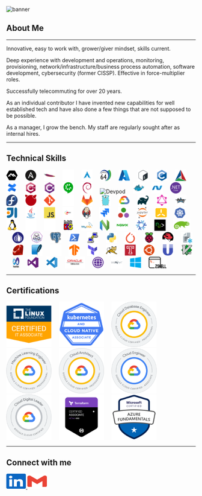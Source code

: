 ![banner](./assets/GitHubBanner.gif)

## About Me

------

Innovative, easy to work with, grower/giver mindset, skills current.

Deep experience with development and operations, monitoring, provisioning, network/infrastructure/business process automation, software development, cybersecurity (former CISSP). Effective in force-multiplier roles.

Successfully telecommuting for over 20 years.

As an individual contributor I have invented new capabilities for well established tech and have also done a few things that are not supposed to be possible.

As a manager, I grow the bench. My staff are regularly sought after as internal hires.

------

## Technical Skills

<div align="left">
  <img src="./assets/alpinelinux.svg" height="30" alt="Alpine Linux"  />
  <img width="12" />
  <img src="./assets/ansible.svg" height="30" alt="Ansible"  />
  <img width="12" />
  <img src="./assets/apache.svg" height="30" alt="Apache"  />
  <img width="12" />
  <img src="./assets/apple.svg" height="30" alt="Apple"  />
  <img width="12" />
  <img src="./assets/arch-linux.svg" height="30" alt="Arch Linux"  />
  <img width="12" />
  <img src="./assets/aarch64.svg" height="30" alt="ARM Assembly"  />
  <img width="12" />
  <img src="./assets/azure.svg" height="30" alt="Azure"  />
  <img width="12" />
  <img src="./assets/bash.svg" height="30" alt="Bash"  />
  <img width="12" />
  <img src="./assets/c.svg" height="30" alt="C"  />
  <img width="12" />
  <img src="./assets/cmake.svg" height="30" alt="Cmake"  />
  <img width="12" />
  <img src="./assets/confluence.svg" height="30" alt="Confluence"  />
  <img width="12" />
  <img src="./assets/cplusplus.svg" height="30" alt="C++"  />
  <img width="12" />
  <img src="./assets/csharp.svg" height="30" alt="C#"  />
  <img width="12" />
  <img src="./assets/cucumber.svg" height="30" alt="Cucumber"  />
  <img width="12" />
  <img src="./assets/debian.svg" height="30" alt="Debian"  />
  <img width="12" />
  <img src="./assets/devpod.svg" height="30" alt="Devpod"  />
  <img width="12" />
  <img src="./assets/docker.svg" height="30" alt="Docker"  />
  <img width="12" />
  <img src="./assets/dotnet.svg" height="30" alt="DotNet"  />
  <img width="12" />
  <img src="./assets/dotnetcore.svg" height="30" alt="DotNet Core"  />
  <img width="12" />
  <img src="./assets/fedora.svg" height="30" alt="Fedora"  />
  <img width="12" />
  <img src="./assets/freebsd.svg" height="30" alt="FreeBSD"  />
  <img width="12" />
  <img src="./assets/git.svg" height="30" alt="Git"  />
  <img width="12" />
  <img src="./assets/github.svg" height="30" alt="GitHub"  />
  <img width="12" />
  <img src="./assets/gitlab.svg" height="30" alt="GitLab"  />
  <img width="12" />
  <img src="./assets/go.svg" height="30" alt="Go"  />
  <img width="12" />
  <img src="./assets/googlecloud.svg" height="30" alt="Google Cloud"  />
  <img width="12" />
  <img src="./assets/gradle.svg" height="30" alt="Gradle"  />
  <img width="12" />
  <img src="./assets/graphql.svg" height="30" alt="GraphQL"  />
  <img width="12" />
  <img src="./assets/groovy.svg" height="30" alt="Groovy"  />
  <img width="12" />
  <img src="./assets/intellij.svg" height="30" alt="IntelliJ"  />
  <img width="12" />
  <img src="./assets/java.svg" height="30" alt="Java"  />
  <img width="12" />
  <img src="./assets/javascript.svg" height="30" alt="Javascript"  />
  <img width="12" />
  <img src="./assets/JBoss.svg" height="30" alt="JBoss"  />
  <img width="12" />
  <img src="./assets/jenkins.svg" height="30" alt="Jenkins"  />
  <img width="12" />
  <img src="./assets/jira.svg" height="30" alt="Jira"  />
  <img width="12" />
  <img src="./assets/julia.svg" height="30" alt="Julia"  />
  <img width="12" />
  <img src="./assets/jupyter.svg" height="30" alt="Jupytr"  />
  <img width="12" />
  <img src="./assets/k3s.svg" height="30" alt="K3s"  />
  <img width="12" />
  <img src="./assets/kubernetes.svg" height="30" alt="Kubernetes"  />
  <img width="12" />
  <img src="./assets/linux.svg" height="30" alt="Linux"  />
  <img width="12" />
  <img src="./assets/markdown.svg" height="30" alt="Markdown"  />
  <img width="12" />
  <img src="./assets/sqlserver.svg" height="30" alt="Microsoft SQL Server"  />
  <img width="12" />
  <img src="./assets/msdos.svg" height="30" alt="MS DOS"  />
  <img width="12" />
  <img src="./assets/mysql.svg" height="30" alt="MySQL"  />
  <img width="12" />
  <img src="./assets/neovim.svg" height="30" alt="Neovim"  />
    <img width="12" />
  <img src="./assets/nginx.svg" height="30" alt="Nginx"  />
  <img width="12" />
  <img src="./assets/nixos.svg" height="30" alt="NixOS"  />
  <img width="12" />
  <img src="./assets/nushell.png" height="30" alt="Nushell"  />
  <img width="12" />
  <img src="./assets/opensuse.svg" height="30" alt="OpenSUSE"  />
  <img width="12" />
  <img src="./assets/perl.svg" height="30" alt="Perl"  />
  <img width="12" />
  <img src="./assets/podman.svg" height="30" alt="Podman"  />
  <img width="12" />
  <img src="./assets/postgreSQL.svg" height="30" alt="PostgreSQL"  />
  <img width="12" />
  <img src="./assets/powershell.svg" height="30" alt="PowerShell"  />
  <img width="12" />
  <img src="./assets/puTTY.svg" height="30" alt="PuTTY"  />
  <img width="12" />
  <img src="./assets/python.svg" height="30" alt="Python"  />
  <img width="12" />
  <img src="./assets/pytorch.svg" height="30" alt="PyTorch"  />
  <img width="12" />
  <img src="./assets/raspberrypi.svg" height="30" alt="Raspberry Pi"  />
  <img width="12" />
  <img src="./assets/redhat.svg" height="30" alt="Red Hat Enterprise Linux"  />
  <img width="12" />
  <img src="./assets/regexp.svg" height="30" alt="Regular Expressions"  />
  <img width="12" />
  <img src="./assets/ruby.svg" height="30" alt="Ruby"  />
  <img width="12" />
  <img src="./assets/SQLite.svg" height="30" alt="SQLite"  />
  <img width="12" />
  <img src="./assets/ssh.svg" height="30" alt="SSH"  />
  <img width="12" />
  <img src="./assets/tensorflow.svg" height="30" alt="TensorFlow"  />
  <img width="12" />
  <img src="./assets/terraform.svg" height="30" alt="Terraform"  />
  <img width="12" />
  <img src="./assets/tomcat.svg" height="30" alt="Tomcat"  />
  <img width="12" />
  <img src="./assets/travis.svg" height="30" alt="Travis CI"  />
  <img width="12" />
  <img src="./assets/ubuntu.svg" height="30" alt="Ubuntu"  />
  <img width="12" />
  <img src="./assets/unix.svg" height="30" alt="UNIX"  />
  <img width="12" />
  <img src="./assets/vim.svg" height="30" alt="Vim"  />
  <img width="12" />
  <img src="./assets/visual-basic.png" height="30" alt="Visual Basic"  />
  <img width="12" />
  <img src="./assets/visualstudio.svg" height="30" alt="Visual Studio"  />
  <img width="12" />
  <img src="./assets/vscode.svg" height="30" alt="Visual Studio Code"  />
  <img width="12" />
  <img src="./assets/weblogic.svg" height="30" alt="WebLogic"  />
  <img width="12" />
  <img src="./assets/websphere.svg" height="30" alt="WebSphere"  />
  <img width="12" />
  <img src="./assets/wildfly.svg" height="30" alt="WildFly"  />
  <img width="12" />
  <img src="./assets/windows.svg" height="30" alt="Windows"  />
  <img width="12" />
  <img src="./assets/zsh.svg" height="30" alt="Zsh"  />
</div>

------

## Certifications

<div align="left">
  <img src="./assets/LFCA.png" height="120" alt="LFCA: Linux Foundation Certified IT Associate"  />
  <img width="12" />
  <img src="./assets/KCNA.png" height="120" alt="KCNA: Kubernetes and Cloud Native Associate"  />
  <img width="12" />
  <img src="./assets/GoogleCloudDatabaseEngineer.png" height="120" alt="Professional Cloud Database Engineer Certification"  />
  <img width="12" />
  <img src="./assets/GoogleCloudMachineLearningEngineer.png" height="120" alt="Professional Machine Learning Engineer Certification"  />
  <img width="12" />
  <img src="./assets/GoogleCloudArchitect.png" height="120" alt="Professional Cloud Architect Certification"  />
  <img width="12" />
  <img src="./assets/GoogleAssociateCloudEngineer.png" height="120" alt="Associate Cloud Engineer Certification"  />
  <img width="12" />
  <img src="./assets/GoogleCloudDigitalLeader.png" height="120" alt="Cloud Digital Leader Certification"  />
  <img width="12" />
  <img src="./assets/HashicorpCertifiedTerraformAssociate003.png" height="120" alt="HashiCorp Certified: Terraform Associate (003)"  />
  <img width="12" />
  <img src="./assets/MicrosoftCertifiedAzureFundamentals.png" height="120" alt="Microsoft Certified: Azure Fundamentals"  />
</div>


------

## Connect with me

<p align="left">
  <a href="https://www.linkedin.com/in/andrew-garberoglio/" target="_blank">
    <img src="./assets/LinkedInLogo.svg" width="52" height="40" alt="LinkedIn Logo"/>
  </a>
  <a href="mailto:andrew.garberoglio@gmail.com">
    <img src="./assets/GmailLogo.svg" width="52" height="40" alt="Gmail Logo"/>
  </a>
</p>
